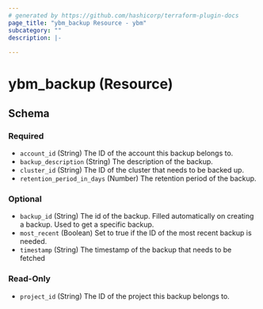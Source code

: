 ```yaml
---
# generated by https://github.com/hashicorp/terraform-plugin-docs
page_title: "ybm_backup Resource - ybm"
subcategory: ""
description: |-
  
---
```


# ybm_backup (Resource)





<!-- schema generated by tfplugindocs -->
## Schema

### Required

- `account_id` (String) The ID of the account this backup belongs to.
- `backup_description` (String) The description of the backup.
- `cluster_id` (String) The ID of the cluster that needs to be backed up.
- `retention_period_in_days` (Number) The retention period of the backup.

### Optional

- `backup_id` (String) The id of the backup. Filled automatically on creating a backup. Used to get a specific backup.
- `most_recent` (Boolean) Set to true if the ID of the most recent backup is needed.
- `timestamp` (String) The timestamp of the backup that needs to be fetched

### Read-Only

- `project_id` (String) The ID of the project this backup belongs to.


